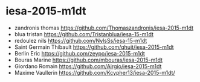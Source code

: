 # iesa-2015-m1dt

* zandronis thomas https://github.com/Thomaszandronis/iesa-2015-m1dt
* blua tristan https://github.com/Tristanblua/iesa-15-m1dt
* redoulez nils https://github.com/NylsSs/iesa-15-m1dt
* Saint Germain Thibault https://github.com/qhuit/iesa-2015-m1dt
* Berlin Eric https://github.com/zeypo/iesa-2015-m1dt
* Bouras Marine https://github.com/mbouras/iesa-2015-m1dt
* Giordano Romain https://github.com/Airgio/iesa-2015-m1dt
* Maxime Vaullerin https://github.com/Kcypher13/iesa-2015-m1dt/
